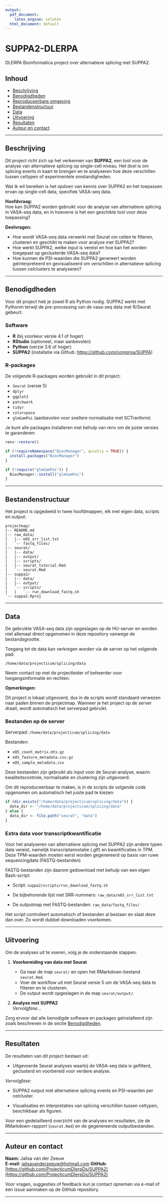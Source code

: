 ```yaml
---
output:
  pdf_document:
    latex_engine: xelatex
  html_document: default
---
```


# SUPPA2-DLERPA
DLERPA Bioinformatica project over alternatieve splicing met SUPPA2.

## Inhoud

- [Beschrijving](#beschrijving)
- [Benodigdheden](#benodigdheden)
- [Reproduceerbare omgeving](#reproduceerbare-omgeving)
- [Bestandenstructuur](#bestandenstructuur)
- [Data](#data)
- [Uitvoering](#uitvoering)
- [Resultaten](#resultaten)
- [Auteur en contact](#auteurs-en-contact)

---

## Beschrijving

Dit project richt zich op het verkennen van **SUPPA2**, een tool voor de analyse van alternatieve splicing op single-cell niveau. Het doel is om splicing events in kaart te brengen en te analyseren hoe deze verschillen tussen celtypen of experimentele omstandigheden.

Wat ik wil bereiken is het opdoen van kennis over SUPPA2 en het toepassen ervan op single-cell data, specifiek VASA-seq data.

**Hoofdvraag:**  
Hoe kan SUPPA2 worden gebruikt voor de analyse van alternatieve splicing in VASA-seq data, en in hoeverre is het een geschikte tool voor deze toepassing?

**Deelvragen:**  
- Hoe wordt VASA-seq data verwerkt met Seurat om cellen te filteren, clusteren en geschikt te maken voor analyse met SUPPA2?  
- Hoe werkt SUPPA2, welke input is vereist en hoe kan het worden toegepast op geclusterde VASA-seq data?  
- Hoe kunnen de PSI-waarden die SUPPA2 genereert worden geïnterpreteerd en gevisualiseerd om verschillen in alternatieve splicing tussen celclusters te analyseren?

---

## Benodigdheden

Voor dit project heb je zowel R als Python nodig. SUPPA2 werkt met Pythonm terwijl de pre-processing van de vasa-seq data met R/Seurat gebeurt.

### Software

- **R** (bij voorkeur versie 4.1 of hoger)
- **RStudio** (optioneel, maar aanbevolen)
- **Python** (verzie 3.6 of hoger)
- **SUPPA2** (installatie via Github: https://github.com/comprna/SUPPA)

### R-packages

De volgende R-packages worden gebruikt in dit project:

  - `Seurat` (versie 5)
  - `dplyr`
  - `ggplot2`
  - `patchwork`
  - `tidyr`
  - `colorspace`
  - `glmGamPoi` (aanbevolen voor snellere normalisatie met SCTranform)

Je kunt alle packages installeren met behulp van renv om de juiste versies te garanderen:

```r
renv::restore()
```

```r
if (!requireNamespace("BiocManager", quietly = TRUE)) {
  install.packages("BiocManager")
}

if (!require("glmGamPoi")) {
  BiocManager::install("glmGamPoi")
}
```

---

## Bestandenstructuur

Het project is opgedeeld in twee hoofdmappen, elk met eigen data, scripts en output:

```
projectmap/
|-- README.md
|-- raw_data/
|   |-- e85_srr_list.txt
|   `-- fastq_files/
|-- seurat/
|   |-- data/
|   |-- output/
|   |-- scripts/
|   |-- seurat_tutorial.Rmd
|   `-- seurat.Rmd
|-- suppa2/
|   |-- data/
|   |-- output/
|   `-- scripts/
|   |   `-- run_download_fastq.sh
`-- suppa2.Rproj
```

---

## Data

De gebruikte VASA-seq data zijn opgeslagen op de HU-server en worden niet allemaal direct opgenomen in deze repository vanwege de bestandsgrootte.

Toegang tot de data kan verkregen worden via de server op het volgende pad:  

`/home/data/projecticum/splicing/data`  

Neem contact op met de projectleider of beheerder voor toegangsinformatie en rechten.

**Opmerkingen:**

Dit project is lokaal uitgevoerd, dus in de scripts wordt standaard verwezen naar paden binnen de projectmap.
Wanneer je het project op de server draait, wordt automatisch het serverpad gebruikt.

### Bestanden op de server

Serverpad:
`/home/data/projecticum/splicing/data` 

Bestanden:

- `e85_count_matrix.mtx.gz`
- `e85_feature_metadata.csv.gz`
- `e85_sample_metadata.csv`

Deze bestanden zijn gebruikt als input voor de Seurat-analyse, waarin kwaliteitscontrole, normalisatie en clustering zijn uitgevoerd.

Om dit reproduceerbaar te maken, is in de scripts de volgende code opgenomen om automatisch het juiste pad te kiezen:

```r
if (dir.exists("/home/data/projecticum/splicing/data")) {
  data_dir <- "/home/data/projecticum/splicing/data"
} else {
  data_dir <- file.path("seurat", "data")
}
```

### Extra data voor transcriptkwantificatie
Voor het analyseren van alternatieve splicing met SUPPA2 zijn andere typen data vereist, namelijk transcriptannotatie (.gtf) en kwantificaties in TPM. Deze TPM-waarden moeten eerst worden gegenereerd op basis van ruwe sequencingdata (FASTQ-bestanden)

FASTQ-bestanden zijn daarom gedownload met behulp van een eigen Bash-script: 

- Script: `suppa2/scripts/run_download_fastq.sh`

- De bijbehorende lijst met SRR-nummers: `raw_data/e85_srr_list.txt`

- De outputmap met FASTQ-bestanden: `raw_data/fastq_files/`

Het script controleert automatisch of bestanden al bestaan en slaat deze dan over. Zo wordt dubbel downloaden voorkomen.

---

## Uitvoering

Om de analyses uit te voeren, volg je de onderstaande stappen:

1. **Voorbereiding van data met Seurat**  
   - Ga naar de map `seurat/` en open het RMarkdown-bestand `seurat.Rmd`.  
   - Voer de workflow uit met Seurat versie 5 om de VASA-seq data te filteren en te clusteren.  
   - De output wordt opgeslagen in de map `seurat/output/`.

2. **Analyse met SUPPA2**  
   *Vervolgfase...*


Zorg ervoor dat alle benodigde software en packages geïnstalleerd zijn zoals beschreven in de sectie [Benodigdheden](#benodigdheden).

---

## Resultaten

De resultaten van dit project bestaan uit:

- Uitgevoerde Seurat analyses waarbij de VASA-seq data is gefilterd, geclusterd en voorbereid voor verdere analyse.  

*Vervolgfase:*

- SUPPA2 output met alternatieve splicing events en PSI-waarden per celcluster.   

- Visualisaties en interpretaties van splicing verschillen tussen celtypen, beschikbaar als figuren.

Voor een gedetailleerd overzicht van de analyses en resultaten, zie de RMarkdown-rapport (`seurat.Rmd`) en de gegenereerde outputbestanden.


--- 

## Auteur en contact

**Naam:** Jalisa van der Zeeuw  
**E-mail:** jalisavanderzeeuw@hotmail.com
**GitHub:** [https://github.com/ProjecticumDlerpDs/SUPPA2](https://github.com/ProjecticumDlerpDs/SUPPA2)

Voor vragen, suggesties of feedback kun je contact opnemen via e-mail of een issue aanmaken op de GitHub repository.

---